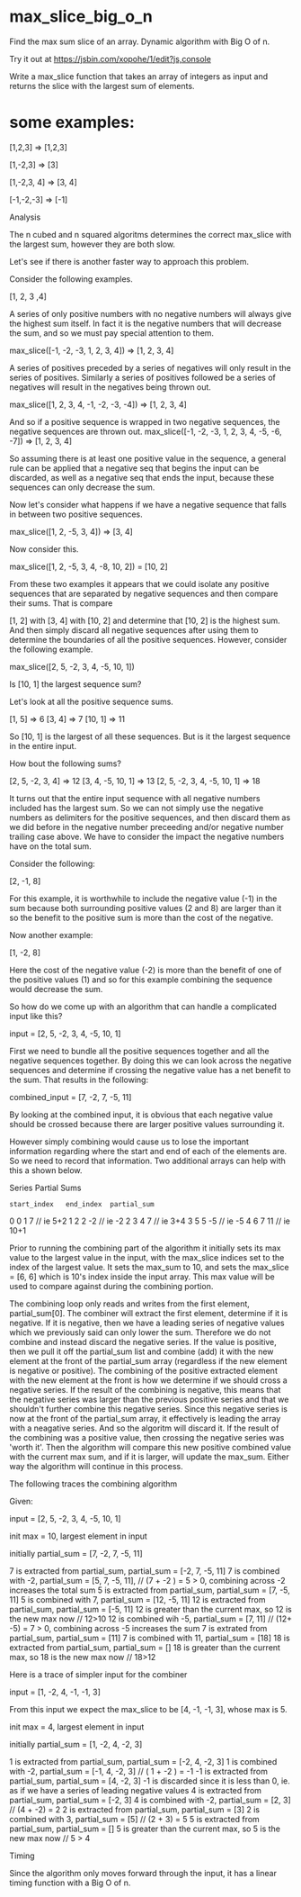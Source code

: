 # max_slice_big_o_n

Find the max sum slice of an array. Dynamic algorithm with Big O of n.

Try it out at https://jsbin.com/xopohe/1/edit?js,console

Write a max_slice function that takes an array of integers as input and returns the slice with the largest sum of elements.

# some examples:

[1,2,3] => [1,2,3]

[1,-2,3] => [3]

[1,-2,3, 4] => [3, 4]

[-1,-2,-3] => [-1]


Analysis

The n cubed and n squared algoritms determines the correct max_slice with the largest sum, however they are both slow.

Let's see if there is another faster way to approach this problem.

Consider the following examples.

[1, 2, 3 ,4]  

A series of only positive numbers with no negative numbers will always give the highest sum itself. In fact it is the negative numbers that will decrease the sum, and so we must pay special attention to them. 

max_slice([-1, -2, -3, 1, 2, 3, 4]) => [1, 2, 3, 4]

A series of positives preceded by a series of negatives will only result in the series of positives. Similarly a series of positives followed be a series of negatives will result in the negatives being thrown out.

max_slice([1, 2, 3, 4, -1, -2, -3, -4]) => [1, 2, 3, 4]

And so if a positive sequence is wrapped in two negative sequences, the negative sequences are thrown out.
max_slice([-1, -2, -3, 1, 2, 3, 4, -5, -6, -7]) => [1, 2, 3, 4]

So assuming there is at least one positive value in the sequence, a general rule can be applied that a negative seq that begins the input can be discarded, as well as a negative seq that ends the input, because these sequences can only decrease the sum.

Now let's consider what happens if we have a negative sequence that falls in between two positive sequences.

max_slice([1, 2, -5, 3, 4]) => [3, 4]

Now consider this.

max_slice([1, 2, -5, 3, 4, -8, 10, 2]) = [10, 2]

From these two examples it appears that we could isolate any positive sequences that are separated by negative sequences and then compare their sums. That is compare

[1, 2] with [3, 4] with [10, 2] and determine that [10, 2] is the highest sum. And then simply discard all negative sequences after using them to determine the boundaries of all the positive sequences. However, consider the following example.

max_slice([2, 5, -2, 3, 4, -5, 10, 1])

Is [10, 1] the largest sequence sum?

Let's look at all the positive sequence sums.

[1, 5] => 6
[3, 4] => 7
[10, 1] => 11

So [10, 1] is the largest of all these sequences. But is it the largest sequence in the entire input.

How bout the following sums?

[2, 5, -2, 3, 4] => 12
[3, 4, -5, 10, 1] => 13
[2, 5, -2, 3, 4, -5, 10, 1] => 18

It turns out that the entire input sequence with all negative numbers included has the largest sum. So we can not simply use the negative numbers as delimiters for the positive sequences, and then discard them as we did before in the negative number preceeding and/or negative number trailing case above. We have to consider the impact the negative numbers have on the total sum.

Consider the following:

[2, -1, 8]

For this example, it is worthwhile to include the negative value (-1) in the sum because both surrounding positive values (2 and 8) are larger than it so the benefit to the positive sum is more than the cost of the negative.

Now another example:

[1, -2, 8]

Here the cost of the negative value (-2) is more than the benefit of one of the positive values (1) and so for this example combining the sequence would decrease the sum.

So how do we come up with an algorithm that can handle a complicated input like this?

input = [2, 5, -2, 3, 4, -5, 10, 1]

First we need to bundle all the positive sequences together and all the negative sequences together. By doing this we can look across the negative sequences and determine if crossing the negative value has a net benefit to the sum. That results in the following:

combined_input = [7, -2, 7, -5, 11]

By looking at the combined input, it is obvious that each negative value should be crossed because there are larger positive values surrounding it.

However simply combining would cause us to lose the important information regarding where the start and end of each of the elements are. So we need to record that information. Two additional arrays can help with this a shown below.

Series Partial Sums

    start_index   end_index  partial_sum
0        0            1         7          // ie 5+2
1        2            2         -2         // ie -2
2        3            4         7          // ie 3+4
3        5            5         -5         // ie -5
4        6            7         11         // ie 10+1

Prior to running the combining part of the algorithm it initially sets its max value to the largest value in the input, with the max_slice indices set to the index of the largest value. It sets the max_sum to 10, and sets the max_slice = [6, 6] which is 10's index inside the input array. This max value will be used to compare against during the combining portion.

The combining loop only reads and writes from the first element, partial_sum[0]. The combiner will extract the first element, determine if it is negative. If it is negative, then we have a leading series of negative values which we previously said can only lower the sum. Therefore we do not combine and instead discard the negative series. If the value is positive, then we pull it off the partial_sum list and combine (add) it with the new element at the front of the partial_sum array (regardless if the new element is negative or positive). The combining of the positive extracted element with the new element at the front is how we determine if we should cross a negative series. If the result of the combining is negative, this means that the negative series was larger than the previous positive series and that we shouldn't further combine this negative series. Since this negative series is now at the front of the partial_sum array, it effectively is leading the array with a neagative series. And so the algoritm will discard it. If the result of the combining was a positive value, then crossing the negative series was 'worth it'. Then the algorithm will compare this new positive combined value with the current max sum, and if it is larger, will update the max_sum. Either way the algorithm will continue in this process.


The following traces the combining algorithm

Given:

input = [2, 5, -2, 3, 4, -5, 10, 1]

init max = 10, largest element in input

initially partial_sum = [7, -2, 7, -5, 11]


7 is extracted from partial_sum,  partial_sum = [-2, 7, -5, 11]
7 is combined with -2,            partial_sum = [5, 7, -5, 11],   // (7 + -2 ) = 5 > 0, combining across -2 increases the total sum
5 is extracted from partial_sum,  partial_sum = [7, -5, 11]
5 is combined with 7,             partial_sum = [12, -5, 11]
12 is extracted from partial_sum, partial_sum = [-5, 11]
12 is greater than the current max, so 12 is the new max now // 12>10
12 is combined wih -5,            partial_sum = [7, 11] // (12+ -5) = 7 > 0, combining across -5 increases the sum
7 is extrated from partial_sum,   partial_sum = [11]
7 is combined with 11,            partial_sum = [18]
18 is extracted from partial_sum, partial_sum = []
18 is greater than the current max, so 18 is the new max now // 18>12



Here is a trace of simpler input for the combiner

input = [1, -2, 4, -1, -1, 3]

From this input we expect the max_slice to be [4, -1, -1, 3], whose max is 5.

init max = 4, largest element in input

initially partial_sum = [1, -2, 4, -2, 3]

1 is extracted from partial_sum,  partial_sum = [-2, 4, -2, 3]
1 is combined with -2,            partial_sum = [-1, 4, -2, 3] // ( 1 + -2 ) = -1
-1 is extracted from partial_sum,  partial_sum = [4, -2, 3]
-1 is discarded since it is less than 0, ie. as if we have a series of leading negative values
4 is extracted from partial_sum,  partial_sum = [-2, 3]
4 is combined with -2,            partial_sum = [2, 3]   // (4 + -2) = 2
2 is extracted from partial_sum,  partial_sum = [3]
2 is combined with 3,             partial_sum = [5] // (2 + 3) = 5
5 is extracted from partial_sum,  partial_sum = []
5 is greater than the current max, so 5 is the new max now // 5 > 4


Timing

Since the algorithm only moves forward through the input, it has a linear timing function with a Big O of n.
